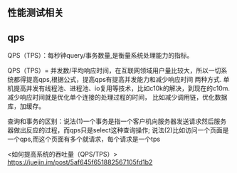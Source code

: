 ## 性能测试相关


## qps

QPS（TPS）：每秒钟query/事务数量,是衡量系统处理能力的指标。

QPS（TPS）= 并发数/平均响应时间，在互联网领域用户量比较大，所以一切系统都得提高qps,根据公式，提高qps有提高并发能力和减少响应时间
两种方式. 单机提高并发有线程池、进程池、io复用等技术，比如c10k的解决，到现在的c10m. 减少响应时间就是优化单个连接的处理过程的时间，
比如减少调用链，优化数据库，加缓存。

查询和事务的区别：说法(1)一个事务是指一个客户机向服务器发送请求然后服务器做出反应的过程，而qps只是select这种查询操作;
说法(2)比如访问一个页面是一个qps,而这个页面有多个就请求，每个请求是一个tps

<如何提高系统的吞吐量（QPS/TPS）> https://juejin.im/post/5af645f651882567105fd1b2